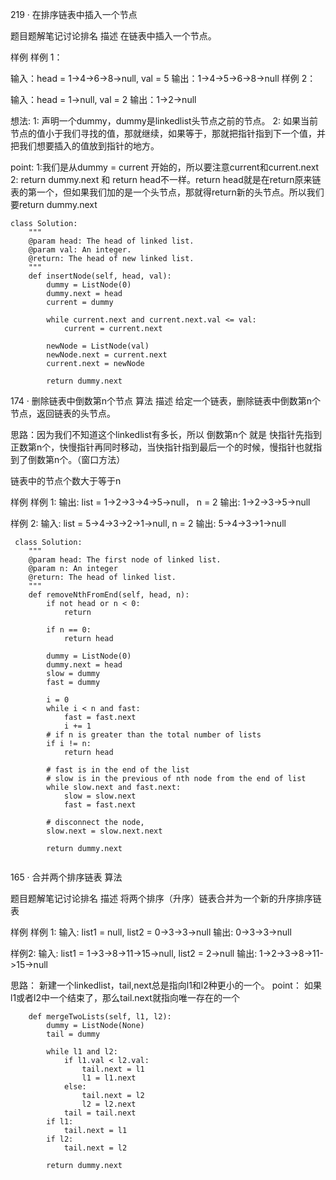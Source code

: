 219 · 在排序链表中插入一个节点

题目题解笔记讨论排名
描述
在链表中插入一个节点。

样例
样例 1：

输入：head = 1->4->6->8->null, val = 5
输出：1->4->5->6->8->null
样例 2：

输入：head = 1->null, val = 2
输出：1->2->null

想法: 1: 声明一个dummy，dummy是linkedlist头节点之前的节点。
2: 如果当前节点的值小于我们寻找的值，那就继续，如果等于，那就把指针指到下一个值，并把我们想要插入的值放到指针的地方。


point: 1:我们是从dummy = current 开始的，所以要注意current和current.next
2: return dummy.next 和 return head不一样。return head就是在return原来链表的第一个，但如果我们加的是一个头节点，那就得return新的头节点。所以我们要return dummy.next


```
class Solution:
    """
    @param head: The head of linked list.
    @param val: An integer.
    @return: The head of new linked list.
    """
    def insertNode(self, head, val):
        dummy = ListNode(0)
        dummy.next = head
        current = dummy

        while current.next and current.next.val <= val:
            current = current.next
        
        newNode = ListNode(val)
        newNode.next = current.next
        current.next = newNode

        return dummy.next
```        
 174 · 删除链表中倒数第n个节点
算法
描述
给定一个链表，删除链表中倒数第n个节点，返回链表的头节点。

思路：因为我们不知道这个linkedlist有多长，所以 倒数第n个 就是 快指针先指到正数第n个，快慢指针再同时移动，当快指针指到最后一个的时候，慢指针也就指到了倒数第n个。（窗口方法）

链表中的节点个数大于等于n

样例
样例 1:
	输出: list = 1->2->3->4->5->null， n = 2
	输出: 1->2->3->5->null


样例 2:
	输入:  list = 5->4->3->2->1->null, n = 2
	输出: 5->4->3->1->null
  
  
``` 
 class Solution:
    """
    @param head: The first node of linked list.
    @param n: An integer
    @return: The head of linked list.
    """
    def removeNthFromEnd(self, head, n):
        if not head or n < 0:
            return 
        
        if n == 0:
            return head
        
        dummy = ListNode(0)
        dummy.next = head
        slow = dummy
        fast = dummy
        
        i = 0
        while i < n and fast:
            fast = fast.next
            i += 1
        # if n is greater than the total number of lists
        if i != n:
            return head

        # fast is in the end of the list
        # slow is in the previous of nth node from the end of list
        while slow.next and fast.next:
            slow = slow.next
            fast = fast.next
        
        # disconnect the node, 
        slow.next = slow.next.next
        
        return dummy.next
        
```
165 · 合并两个排序链表
算法

题目题解笔记讨论排名
描述
将两个排序（升序）链表合并为一个新的升序排序链表

样例
样例 1:
	输入: list1 = null, list2 = 0->3->3->null
	输出: 0->3->3->null


样例2:
	输入:  list1 =  1->3->8->11->15->null, list2 = 2->null
	输出: 1->2->3->8->11->15->null
  
思路： 新建一个linkedlist，tail,next总是指向l1和l2种更小的一个。
point： 如果l1或者l2中一个结束了，那么tail.next就指向唯一存在的一个
```
    def mergeTwoLists(self, l1, l2):
        dummy = ListNode(None)
        tail = dummy
        
        while l1 and l2:
            if l1.val < l2.val:
                tail.next = l1
                l1 = l1.next
            else:
                tail.next = l2
                l2 = l2.next
            tail = tail.next
        if l1:
            tail.next = l1 
        if l2:
            tail.next = l2
                
        return dummy.next
```
